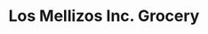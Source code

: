 ---
title: "Los Mellizos Inc. Grocery"
url: /philadelphia/los-mellizos-inc-grocery/
shop: Lebensmittel
---
